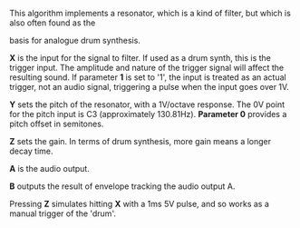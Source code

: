 
This algorithm implements a resonator, which is a kind of filter, but which is also often found as the

basis for analogue drum synthesis.

 **X** is the input for the signal to filter. If used as a drum synth, this is the trigger input. The amplitude and nature of
the trigger signal will affect the resulting sound. If parameter **1** is set to '1', the input is treated as an actual
trigger, not an audio signal, triggering a pulse when the input goes over 1V.

 **Y** sets the pitch of the resonator, with a 1V/octave response. The 0V point for the pitch input is C3 (approximately
130.81Hz).   **Parameter 0** provides a pitch offset in semitones.

**Z** sets the gain. In terms of drum synthesis, more gain means a longer decay time.

 **A** is the audio output.

 **B** outputs the result of envelope tracking the audio output A.

Pressing **Z** simulates hitting **X** with a 1ms 5V pulse, and so works as a manual trigger of the 'drum'.

